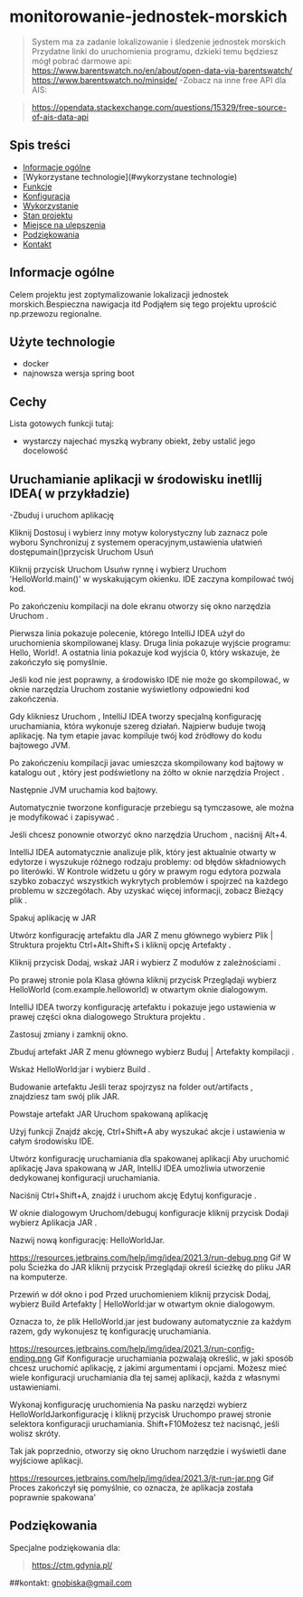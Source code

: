 # monitorowanie-jednostek-morskich
> System ma za zadanie lokalizowanie i śledzenie jednostek morskich
> Przydatne linki do uruchomienia programu, dzkieki temu będziesz mógł pobrać darmowe api: https://www.barentswatch.no/en/about/open-data-via-barentswatch/
https://www.barentswatch.no/minside/
-Zobacz na inne free API dla AIS:

>https://opendata.stackexchange.com/questions/15329/free-source-of-ais-data-api

## Spis treści
* [Informacje ogólne](#informacje-ogólne)
* [Wykorzystane technologie](#wykorzystane technologie)
* [Funkcje](#funkcje)
* [Konfiguracja](#konfiguracja)
* [Wykorzystanie](#wykorzystanie)
* [Stan projektu](#status-projektu)
* [Miejsce na ulepszenia](#miejsce-do-ulepszeń)
* [Podziękowania](#podziękowania)
* [Kontakt](#kontakt)



## Informacje ogólne
Celem projektu jest zoptymalizowanie lokalizacji jednostek morskich.Bespieczna nawigacja itd
Podjąłem się tego projektu uprościć np.przewozu regionalne.


## Użyte technologie
- docker
- najnowsza wersja spring boot


## Cechy
Lista gotowych funkcji tutaj:
- wystarczy najechać myszką wybrany obiekt, żeby ustalić jego docelowość




## Uruchamianie aplikacji w środowisku inetllij IDEA( w przykładzie)
-Zbuduj i uruchom aplikację

Kliknij Dostosuj i wybierz inny motyw kolorystyczny lub zaznacz pole wyboru Synchronizuj z systemem operacyjnym,ustawienia ułatwień dostępumain()przycisk Uruchom Usuń

Kliknij przycisk Uruchom Usuńw rynnę i wybierz Uruchom 'HelloWorld.main()' w wyskakującym okienku. IDE zaczyna kompilować twój kod.

Po zakończeniu kompilacji na dole ekranu otworzy się okno narzędzia Uruchom .

Pierwsza linia pokazuje polecenie, którego IntelliJ IDEA użył do uruchomienia skompilowanej klasy. Druga linia pokazuje wyjście programu: Hello, World!. A ostatnia linia pokazuje kod wyjścia 0, który wskazuje, że zakończyło się pomyślnie.

Jeśli kod nie jest poprawny, a środowisko IDE nie może go skompilować, w oknie narzędzia Uruchom zostanie wyświetlony odpowiedni kod zakończenia.

Gdy klikniesz Uruchom , IntelliJ IDEA tworzy specjalną konfigurację uruchamiania, która wykonuje szereg działań. Najpierw buduje twoją aplikację. Na tym etapie javac kompiluje twój kod źródłowy do kodu bajtowego JVM.

Po zakończeniu kompilacji javac umieszcza skompilowany kod bajtowy w katalogu out , który jest podświetlony na żółto w oknie narzędzia Project .

Następnie JVM uruchamia kod bajtowy.

Automatycznie tworzone konfiguracje przebiegu są tymczasowe, ale można je modyfikować i zapisywać .

Jeśli chcesz ponownie otworzyć okno narzędzia Uruchom , naciśnij Alt+4.

IntelliJ IDEA automatycznie analizuje plik, który jest aktualnie otwarty w edytorze i wyszukuje różnego rodzaju problemy: od błędów składniowych po literówki. W Kontrole widżetu u góry w prawym rogu edytora pozwala szybko zobaczyć wszystkich wykrytych problemów i spojrzeć na każdego problemu w szczegółach. Aby uzyskać więcej informacji, zobacz Bieżący plik .

Spakuj aplikację w JAR﻿

Utwórz konfigurację artefaktu dla JAR﻿
Z menu głównego wybierz Plik | Struktura projektu Ctrl+Alt+Shift+S i kliknij opcję Artefakty .

Kliknij przycisk Dodaj, wskaż JAR i wybierz Z modułów z zależnościami .

Po prawej stronie pola Klasa główna kliknij przycisk Przeglądaji wybierz HelloWorld (com.example.helloworld) w otwartym oknie dialogowym.

IntelliJ IDEA tworzy konfigurację artefaktu i pokazuje jego ustawienia w prawej części okna dialogowego Struktura projektu .

Zastosuj zmiany i zamknij okno.

Zbuduj artefakt JAR﻿
Z menu głównego wybierz Buduj | Artefakty kompilacji .

Wskaż HelloWorld:jar i wybierz Build .

Budowanie artefaktu
Jeśli teraz spojrzysz na folder out/artifacts , znajdziesz tam swój plik JAR.

Powstaje artefakt JAR
Uruchom spakowaną aplikację﻿

Użyj funkcji Znajdź akcję, Ctrl+Shift+A aby wyszukać akcje i ustawienia w całym środowisku IDE.

Utwórz konfigurację uruchamiania dla spakowanej aplikacji﻿
Aby uruchomić aplikację Java spakowaną w JAR, IntelliJ IDEA umożliwia utworzenie dedykowanej konfiguracji uruchamiania.

Naciśnij Ctrl+Shift+A, znajdź i uruchom akcję Edytuj konfiguracje .

W oknie dialogowym Uruchom/debuguj konfiguracje kliknij przycisk Dodaji wybierz Aplikacja JAR .

Nazwij nową konfigurację: HelloWorldJar.

https://resources.jetbrains.com/help/img/idea/2021.3/run-debug.png
Gif
W polu Ścieżka do JAR kliknij przycisk Przeglądaji określ ścieżkę do pliku JAR na komputerze.

Przewiń w dół okno i pod Przed uruchomieniem kliknij przycisk Dodaj, wybierz Build Artefakty | HelloWorld:jar w otwartym oknie dialogowym.

Oznacza to, że plik HelloWorld.jar jest budowany automatycznie za każdym razem, gdy wykonujesz tę konfigurację uruchamiania.

https://resources.jetbrains.com/help/img/idea/2021.3/run-config-ending.png
Gif
Konfiguracje uruchamiania pozwalają określić, w jaki sposób chcesz uruchomić aplikację, z jakimi argumentami i opcjami. Możesz mieć wiele konfiguracji uruchamiania dla tej samej aplikacji, każda z własnymi ustawieniami.

Wykonaj konfigurację uruchomienia﻿
Na pasku narzędzi wybierz HelloWorldJarkonfigurację i kliknij przycisk Uruchompo prawej stronie selektora konfiguracji uruchamiania. Shift+F10Możesz też nacisnąć, jeśli wolisz skróty.

Tak jak poprzednio, otworzy się okno Uruchom narzędzie i wyświetli dane wyjściowe aplikacji.

https://resources.jetbrains.com/help/img/idea/2021.3/jt-run-jar.png
Gif
Proces zakończył się pomyślnie, co oznacza, że ​​aplikacja została poprawnie spakowana'
 ## Podziękowania
 Specjalne podziękowania dla:
 >https://ctm.gdynia.pl/
 
 ##kontakt:
 gnobiska@gmail.com
 

